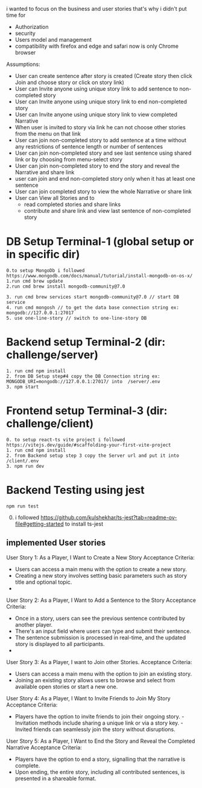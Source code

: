 i wanted to focus on the business and user stories that's why i didn't put time for 
 - Authorization
 - security
 - Users model and management
 - compatibility with firefox and edge and safari now is only Chrome browser

Assumptions:
 - User can create sentence after story is created (Create story then click Join and choose story or click on story link)
 - User can Invite anyone using unique story link to add sentence to non-completed story
 - User can Invite anyone using unique story link to end non-completed story
 - User can Invite anyone using unique story link to view completed Narrative
 - When user is invited to story via link he can not choose other stories from the menu on that link
 - User can join non-completed story to add sentence at a time without any restrictions of sentence length or number of sentences
 - User can join non-completed story and see last sentence using shared link or by choosing from menu-select story
 - User can join non-completed story to end the story and reveal the Narrative and share link
 - user can join and end non-completed story only when it has at least one sentence
 - User can join completed story to view the whole Narrative or share link
 - User can View all Stories and to
   - read completed stories and share links
   - contribute and share link and view last sentence of non-completed story




DB Setup Terminal-1 (global setup or in specific dir)
========
    0.to setup MongoDb i followed https://www.mongodb.com/docs/manual/tutorial/install-mongodb-on-os-x/ 
    1.run cmd brew update
    2.run cmd brew install mongodb-community@7.0

    3. run cmd brew services start mongodb-community@7.0 // start DB service
    4. run cmd mongosh // to get the data base connection string ex: mongodb://127.0.0.1:27017
    5. use one-line-story // switch to one-line-story DB

Backend setup Terminal-2 (dir: challenge/server)
=============
    1. run cmd npm install
    2. from DB Setup step#4 copy the DB Connection string ex: MONGODB_URI=mongodb://127.0.0.1:27017/ into  /server/.env
    3. npm start

Frontend setup Terminal-3 (dir: challenge/client)
=============
    0. to setup react-ts vite project i followed https://vitejs.dev/guide/#scaffolding-your-first-vite-project
    1. run cmd npm install
    2. from Backend setup step 3 copy the Server url and put it into /client/.env
    3. npm run dev

Backend Testing using jest
============
    npm run test

 0. i followed https://github.com/kulshekhar/ts-jest?tab=readme-ov-file#getting-started to install ts-jest 

## implemented User stories
User Story 1: As a Player, I Want to Create a New Story
  Acceptance Criteria:
- Users can access a main menu with the option to create a new story.
- Creating a new story involves setting basic parameters such as story title and optional topic.
-
User Story 2: As a Player, I Want to Add a Sentence to the Story
  Acceptance Criteria:
- Once in a story, users can see the previous sentence contributed by another player.
- There's an input field where users can type and submit their sentence.
- The sentence submission is processed in real-time, and the updated story is displayed to all participants.
- 
User Story 3: As a Player, I want to Join other Stories.
  Acceptance Criteria:
- Users can access a main menu with the option to join an existing story.
- Joining an existing story allows users to browse and select from available open stories or start a new one.

User Story 4: As a Player, I Want to Invite Friends to Join My Story Acceptance Criteria:
- Players have the option to invite friends to join their ongoing story. - Invitation methods include sharing a unique link or via a story key. - Invited friends can seamlessly join the story without disruptions.

User Story 5: As a Player, I Want to End the Story and Reveal the Completed Narrative
  Acceptance Criteria:
- Players have the option to end a story, signalling that the narrative is complete.
- Upon ending, the entire story, including all contributed sentences, is presented in a shareable format.

